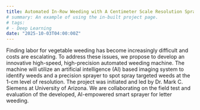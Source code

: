 ```yaml
---
title: Automated In-Row Weeding with A Centimeter Scale Resolution Sprayer (2025, USDA-AMS/University of Arizona, $16,253)
# summary: An example of using the in-built project page.
# tags:
# - Deep Learning
date: "2025-10-03T04:00:00Z"
---
```

Finding labor for vegetable weeding has become increasingly difficult and costs are escalating. To address these issues, we propose to develop an innovative high-speed, high-precision automated weeding machine. The machine will utilize an artificial intelligence (AI) based imaging system to identify weeds and a precision sprayer to spot spray targeted weeds at the 1-cm level of resolution. The project was initiated and led by Dr. Mark C. Siemens at University of Arizona. We are collaborating on the field test and evaluation of the developed, AI-empowered smart sprayer for letter weeding. 
